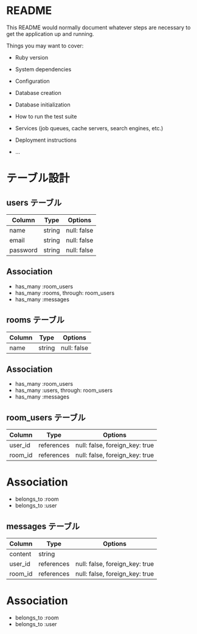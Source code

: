 # README

This README would normally document whatever steps are necessary to get the
application up and running.

Things you may want to cover:

* Ruby version

* System dependencies

* Configuration

* Database creation

* Database initialization

* How to run the test suite

* Services (job queues, cache servers, search engines, etc.)

* Deployment instructions

* ...

# テーブル設計

## users テーブル

| Column    | Type   | Options     |
|-----------|--------|-------------|
| name      | string | null: false |
| email     | string | null: false |
| password  | string | null: false |

## Association
- has_many :room_users
- has_many :rooms, through: room_users
- has_many :messages

## rooms テーブル

| Column    | Type   | Options     |
|-----------|--------|-------------|
| name      | string | null: false |

## Association
- has_many :room_users
- has_many :users, through: room_users
- has_many :messages

## room_users テーブル
| Column    | Type        | Options                         |
|-----------|-------------|---------------------------------|
| user_id   | references  | null: false, foreign_key: true  |
| room_id   | references  | null: false, foreign_key: true  |

# Association
- belongs_to :room
- belongs_to :user

## messages テーブル
| Column    | Type        | Options                         |
|-----------|-------------|---------------------------------|
| content   | string      |                                 |
| user_id   | references  | null: false, foreign_key: true  |
| room_id   | references  | null: false, foreign_key: true  |

# Association
- belongs_to :room
- belongs_to :user
